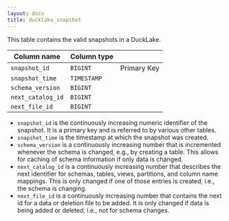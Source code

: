 ```yaml
---
layout: docu
title: ducklake_snapshot
---
```


This table contains the valid snapshots in a DuckLake.

| Column name       | Column type                |             |
| ----------------- | -------------------------- | ----------- |
| `snapshot_id`     | `BIGINT`                   | Primary Key |
| `snapshot_time`   | `TIMESTAMP`                |             |
| `schema_version`  | `BIGINT`                   |             |
| `next_catalog_id` | `BIGINT`                   |             |
| `next_file_id`    | `BIGINT`                   |             |

- `snapshot_id` is the continuously increasing numeric identifier of the snapshot. It is a primary key and is referred to by various other tables.
- `snapshot_time` is the timestamp at which the snapshot was created.
- `schema_version` is a continuously increasing number that is incremented whenever the schema is changed, e.g., by creating a table. This allows for caching of schema information if only data is changed.
- `next_catalog_id` is a continuously increasing number that describes the next identifier for schemas, tables, views, partitions, and column name mappings. This is only changed if one of those entries is created, i.e., the schema is changing.
- `next_file_id` is a continuously increasing number that contains the next id for a data or deletion file to be added. It is only changed if data is being added or deleted, i.e., not for schema changes.
